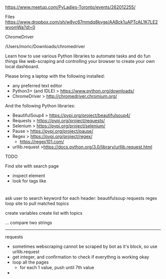 https://www.meetup.com/PyLadies-Toronto/events/262012255/


Files
https://www.dropbox.com/sh/w8yc67mmdq8kvge/AABck1uAPTcAL1K7LE2wvomWa?dl=0

ChromeDriver

/Users/moric/Downloads/chromedriver


Learn how to use various Python libraries to automate tasks and do fun things like web-scraping and controlling your browser to create your own local dashboard.

Please bring a laptop with the following installed:
- any preferred text editor
- Python3+ (and IDLE) > https://www.python.org/downloads/
- ChromeDriver > http://chromedriver.chromium.org/

And the following Python libraries:
- BeautifulSoup4 > https://pypi.org/project/beautifulsoup4/
- Requests > https://pypi.org/project/requests/
- Selenium > https://pypi.org/project/selenium/
- Pause > https://pypi.org/project/pause/
- Regex > https://pypi.org/project/regex/
  - https://regex101.com/
- urllib.request >https://docs.python.org/3.0/library/urllib.request.html


TODO

Find site with search page
- inspect element
- look for tags like <h1>

ask user to search keyword
for each header:
    beautifulsoup
    requests
    regex
loop site to pull matched topics

create variables
create list with topics

...
compare two strings

----

requests
- sometimes webscraping cannot be scraped by bot as it's block, so use urllib.request
- get integer, and confirmation to check if everythng is working okay
- loop all the pages
  - for each 1 value, push until 7th value
- 
  